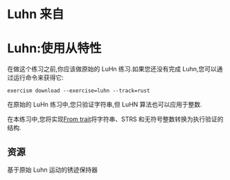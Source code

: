 # Luhn 来自

# Luhn:使用从特性

在做这个练习之前,你应该做原始的 LuHn 练习.如果您还没有完成 Luhn,您可以通过运行命令来获得它:

```shell
exercism download --exercise=luhn --track=rust
```

在原始的 LuHn 练习中,您只验证字符串,但 LuHN 算法也可以应用于整数.

在本练习中,您将实现[From trait](https://doc.rust-lang.org/std/convert/trait.From.html)将字符串、STRS 和无符号整数转换为执行验证的结构.

[help-page]: https://exercism.io/tracks/rust/learning
[modules]: https://doc.rust-lang.org/book/2018-edition/ch07-00-modules.html
[cargo]: https://doc.rust-lang.org/book/2018-edition/ch14-00-more-about-cargo.html
[rust-tests]: https://doc.rust-lang.org/book/2018-edition/ch11-02-running-tests.html

## 资源

基于原始 Luhn 运动的锈迹保持器